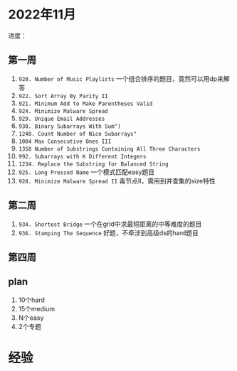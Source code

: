 # 2022年11月

进度：

## 第一周

1. `920. Number of Music Playlists` 一个组合排序的题目，竟然可以用dp来解答
2. `922. Sort Array By Parity II`
3. `921. Minimum Add to Make Parentheses Valid`
4. `924. Minimize Malware Spread`
5. `929. Unique Email Addresses`
6. `930. Binary Subarrays With Sum")`
7. `1248. Count Number of Nice Subarrays"`
8. `1004 Max Consecutive Ones III`
9. `1358 Number of Substrings Containing All Three Characters`
10. `992. Subarrays with K Different Integers`
11. `1234. Replace the Substring for Balanced String`
12. `925. Long Pressed Name` 一个模式匹配easy题目
13. `928. Minimize Malware Spread II` 毒节点II，需用到并查集的size特性

## 第二周

1. `934. Shortest Bridge` 一个在grid中求最短距离的中等难度的题目
2. `936. Stamping The Sequence` 好题，不牵涉到高级ds的hard题目

## 第四周

## plan

1. 10个hard
2. 15个medium
3. N个easy
4. 2个专题

# 经验